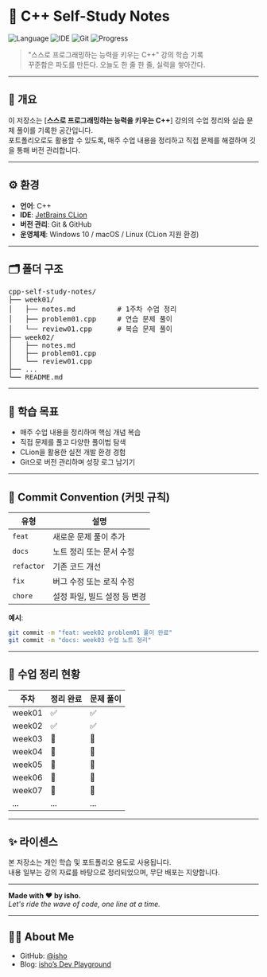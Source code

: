 # 🌊 C++ Self-Study Notes

![Language](https://img.shields.io/badge/language-C++-blue?logo=c%2B%2B)
![IDE](https://img.shields.io/badge/IDE-CLion-green?logo=jetbrains)
![Git](https://img.shields.io/badge/version--control-git-orange?logo=git)
![Progress](https://img.shields.io/badge/status-learning-informational)

> "스스로 프로그래밍하는 능력을 키우는 C++" 강의 학습 기록  
> 꾸준함은 파도를 만든다. 오늘도 한 줄 한 줄, 실력을 쌓아간다.

---

## 🧭 개요

이 저장소는 [**스스로 프로그래밍하는 능력을 키우는 C++**] 강의의 수업 정리와 실습 문제 풀이를 기록한 공간입니다.  
포트폴리오로도 활용할 수 있도록, 매주 수업 내용을 정리하고 직접 문제를 해결하며 깃을 통해 버전 관리합니다.

---

## ⚙️ 환경

- **언어**: C++
- **IDE**: [JetBrains CLion](https://www.jetbrains.com/clion/)
- **버전 관리**: Git & GitHub
- **운영체제**: Windows 10 / macOS / Linux (CLion 지원 환경)

---

## 🗂️ 폴더 구조

<pre>
cpp-self-study-notes/
├── week01/
│   ├── notes.md          # 1주차 수업 정리
│   ├── problem01.cpp     # 연습 문제 풀이
│   └── review01.cpp      # 복습 문제 풀이
├── week02/
│   ├── notes.md
│   ├── problem01.cpp
│   └── review01.cpp
├── ...
└── README.md
</pre>

---

## 📌 학습 목표

- 매주 수업 내용을 정리하며 핵심 개념 복습
- 직접 문제를 풀고 다양한 풀이법 탐색
- CLion을 활용한 실전 개발 환경 경험
- Git으로 버전 관리하며 성장 로그 남기기

---

## 🌊 Commit Convention (커밋 규칙)

| 유형 | 설명 |
|------|------|
| `feat` | 새로운 문제 풀이 추가 |
| `docs` | 노트 정리 또는 문서 수정 |
| `refactor` | 기존 코드 개선 |
| `fix` | 버그 수정 또는 로직 수정 |
| `chore` | 설정 파일, 빌드 설정 등 변경 |

**예시**:

```bash
git commit -m "feat: week02 problem01 풀이 완료"
git commit -m "docs: week03 수업 노트 정리"
```

---

## 📖 수업 정리 현황

| 주차     | 정리 완료 | 문제 풀이 |
|--------|------------|-------------|
| week01 | ✅ | ✅ |
| week02 | ✅ | ✅ |
| week03 | 🔄 | 🔄 |
| week04 | 🔄 | 🔄 |
| week05 | 🔄 | 🔄 |
| week06 | 🔄 | 🔄 |
| week07 | 🔄 | 🔄 |
| ...    | ... | ... |

---

## ✨ 라이센스

본 저장소는 개인 학습 및 포트폴리오 용도로 사용됩니다.  
내용 일부는 강의 자료를 바탕으로 정리되었으며, 무단 배포는 지양합니다.

---

**Made with ❤️ by isho.**  
*Let's ride the wave of code, one line at a time.*

---

## 🙋‍♂️ About Me

- GitHub: [@isho](https://github.com/isho-0)
- Blog: [isho’s Dev Playground](https://isho-0.github.io/)

```